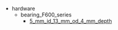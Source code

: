 * hardware
  * bearing_F600_series
    * [5_mm_id_13_mm_od_4_mm_depth](hardware/bearing_F600_series/5_mm_id_13_mm_od_4_mm_depth)

